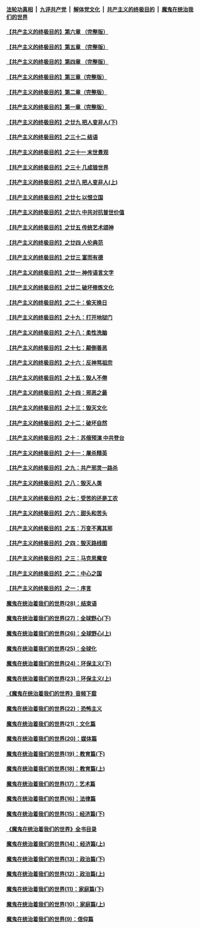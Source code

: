 ####  [法轮功真相](../../../../basic/blob/master/README.md?t=09292352) &nbsp;|&nbsp; [九评共产党](../../../../9ping.md/blob/master/README.md?t=09292352) &nbsp;|&nbsp; [解体党文化](../../../../jtdwh.md/blob/master/README.md?t=09292352)  &nbsp;|&nbsp; [共产主义的终极目的](../../../../gczydzjmd.md/blob/master/README.md?t=09292352) &nbsp;|&nbsp; [魔鬼在统治我们的世界](../../../../mgztzwmdsj.md/blob/master/README.md?t=09292352) 

#### [【共产主义的终极目的】第六章 （完整版）](../pages/nsc422/n11428913.md?t=09292352) 

#### [【共产主义的终极目的】第五章 （完整版）](../pages/nsc422/n11428912.md?t=09292352) 

#### [【共产主义的终极目的】第四章 （完整版）](../pages/nsc422/n11428907.md?t=09292352) 

#### [【共产主义的终极目的】第三章（完整版）](../pages/nsc422/n11428848.md?t=09292352) 

#### [【共产主义的终极目的】第二章（完整版）](../pages/nsc422/n11428831.md?t=09292352) 

#### [【共产主义的终极目的】第一章（完整版）](../pages/nsc422/n11417651.md?t=09292352) 

#### [【共产主义的终极目的】之廿九 把人变非人(下)](../pages/nsc422/n11344140.md?t=09292352) 

#### [【共产主义的终极目的】之三十二 结语](../pages/nsc422/n11360535.md?t=09292352) 

#### [【共产主义的终极目的】之三十一 末世景观](../pages/nsc422/n11351129.md?t=09292352) 

#### [【共产主义的终极目的】之三十 几成狼世界](../pages/nsc422/n11348280.md?t=09292352) 

#### [【共产主义的终极目的】之廿八 把人变非人(上)](../pages/nsc422/n11340492.md?t=09292352) 

#### [【共产主义的终极目的】之廿七 以恨立国](../pages/nsc422/n11336944.md?t=09292352) 

#### [【共产主义的终极目的】之廿六 中共对抗普世价值](../pages/nsc422/n11324785.md?t=09292352) 

#### [【共产主义的终极目的】之廿五 传统艺术颂神](../pages/nsc422/n11296396.md?t=09292352) 

#### [【共产主义的终极目的】之廿四 人伦典范](../pages/nsc422/n11296397.md?t=09292352) 

#### [【共产主义的终极目的】之廿三 富而有德](../pages/nsc422/n11283598.md?t=09292352) 

#### [【共产主义的终极目的】之廿一 神传语言文字](../pages/nsc422/n11263265.md?t=09292352) 

#### [【共产主义的终极目的】之廿二 破坏修炼文化](../pages/nsc422/n11245728.md?t=09292352) 

#### [【共产主义的终极目的】之二十：偷天换日](../pages/nsc422/n11238846.md?t=09292352) 

#### [【共产主义的终极目的】之十九：打开地狱门](../pages/nsc422/n11206376.md?t=09292352) 

#### [【共产主义的终极目的】之十八：柔性洗脑](../pages/nsc422/n11199994.md?t=09292352) 

#### [【共产主义的终极目的】之十七：颠倒善恶](../pages/nsc422/n11179782.md?t=09292352) 

#### [【共产主义的终极目的】之十六：反神骂祖宗](../pages/nsc422/n11166798.md?t=09292352) 

#### [【共产主义的终极目的】之十五：毁人不倦](../pages/nsc422/n11166792.md?t=09292352) 

#### [【共产主义的终极目的】之十四：邪恶之最](../pages/nsc422/n11150249.md?t=09292352) 

#### [【共产主义的终极目的】之十三：毁灭文化](../pages/nsc422/n11135227.md?t=09292352) 

#### [【共产主义的终极目的】之十二：破坏自然](../pages/nsc422/n11135214.md?t=09292352) 

#### [【共产主义的终极目的】之十：苏俄预演 中共登台](../pages/nsc422/n11118424.md?t=09292352) 

#### [【共产主义的终极目的】之十一：屠杀精英](../pages/nsc422/n11118442.md?t=09292352) 

#### [【共产主义的终极目的】之九：共产邪灵一路杀](../pages/nsc422/n11114139.md?t=09292352) 

#### [【共产主义的终极目的】之八：毁灭人类](../pages/nsc422/n11108503.md?t=09292352) 

#### [【共产主义的终极目的】之七：受苦的还是工农](../pages/nsc422/n11101809.md?t=09292352) 

#### [【共产主义的终极目的】之六：甜头和苦头](../pages/nsc422/n11096971.md?t=09292352) 

#### [【共产主义的终极目的】之五：万变不离其邪](../pages/nsc422/n11091285.md?t=09292352) 

#### [【共产主义的终极目的】之四：毁灭路线图](../pages/nsc422/n11086284.md?t=09292352) 

#### [【共产主义的终极目的】之三：马克思魔变](../pages/nsc422/n11061941.md?t=09292352) 

#### [【共产主义的终极目的】之二：中心之国](../pages/nsc422/n11047728.md?t=09292352) 

#### [【共产主义的终极目的】之一：序言](../pages/nsc422/n11086077.md?t=09292352) 

#### [魔鬼在统治着我们的世界(28)：结束语](../pages/nsc422/n10936246.md?t=09292352) 

#### [魔鬼在统治着我们的世界(27)：全球野心(下)](../pages/nsc422/n10928319.md?t=09292352) 

#### [魔鬼在统治着我们的世界(26)：全球野心(上)](../pages/nsc422/n10900318.md?t=09292352) 

#### [魔鬼在统治着我们的世界(25)：全球化](../pages/nsc422/n10788205.md?t=09292352) 

#### [魔鬼在统治着我们的世界(24)：环保主义(下)](../pages/nsc422/n10695307.md?t=09292352) 

#### [魔鬼在统治着我们的世界(23)：环保主义(上)](../pages/nsc422/n10688613.md?t=09292352) 

#### [《魔鬼在统治着我们的世界》音频下载](../pages/nsc422/n10635553.md?t=09292352) 

#### [魔鬼在统治着我们的世界(22)：恐怖主义](../pages/nsc422/n10614727.md?t=09292352) 

#### [魔鬼在统治着我们的世界(21)：文化篇](../pages/nsc422/n10597706.md?t=09292352) 

#### [魔鬼在统治着我们的世界(20)：媒体篇](../pages/nsc422/n10586579.md?t=09292352) 

#### [魔鬼在统治着我们的世界(19)：教育篇(下)](../pages/nsc422/n10564808.md?t=09292352) 

#### [魔鬼在统治着我们的世界(18)：教育篇(上)](../pages/nsc422/n10526970.md?t=09292352) 

#### [魔鬼在统治着我们的世界(17)：艺术篇](../pages/nsc422/n10499093.md?t=09292352) 

#### [魔鬼在统治着我们的世界(16)：法律篇](../pages/nsc422/n10485969.md?t=09292352) 

#### [魔鬼在统治着我们的世界(15)：经济篇(下)](../pages/nsc422/n10469975.md?t=09292352) 

#### [《魔鬼在统治着我们的世界》全书目录](../pages/nsc422/n10464261.md?t=09292352) 

#### [魔鬼在统治着我们的世界(14)：经济篇(上)](../pages/nsc422/n10457370.md?t=09292352) 

#### [魔鬼在统治着我们的世界(13)：政治篇(下)](../pages/nsc422/n10448270.md?t=09292352) 

#### [魔鬼在统治着我们的世界(12)：政治篇(上)](../pages/nsc422/n10444576.md?t=09292352) 

#### [魔鬼在统治着我们的世界(11)：家庭篇(下)](../pages/nsc422/n10440961.md?t=09292352) 

#### [魔鬼在统治着我们的世界(10)：家庭篇(上)](../pages/nsc422/n10435448.md?t=09292352) 

#### [魔鬼在统治着我们的世界(9)：信仰篇](../pages/nsc422/n10432159.md?t=09292352) 

